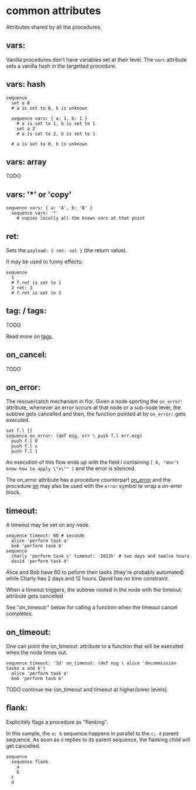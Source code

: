 
# common attributes

Attributes shared by all the procedures.

## vars:

Vanilla procedures don't have variables set at their level. The `vars` attribute sets a vanilla hash in the targetted procedure.

## vars: hash

```
sequence
  set a 0
  # a is set to 0, b is unknown

  sequence vars: { a: 1, b: 1 }
    # a is set to 1, b is set to 1
    set a 2
    # a is set to 2, b is set to 1

  # a is set to 0, b is unknown
```

## vars: array

TODO

## vars: '*' or 'copy'

```
sequence vars: { a: 'A', b: 'B' }
  sequence vars: '*'
    # copies locally all the known vars at that point
```

## ret:

Sets the `payload: { ret: val }` (the return value).

It may be used to funny effects:
```
sequence
  1
  # f.ret is set to 1
  2 ret: 3
  # f.ret is set to 3
```

## tag: / tags:

TODO

Read more on [tags](tags.md).

## on_cancel:

TODO

## on_error:

The rescue/catch mechanism in flor. Given a node sporting the `on_error:` attribute, whenever an error occurs at that node or a sub-node level, the subtree gets cancelled and then, the function pointed at by `on_error:` gets executed.

```
set f.l []
sequence on_error: (def msg, err \ push f.l err.msg)
  push f.l 0
  push f.l x
  push f.l 1
```
An execution of this flow ends up with the field l containing `[ 0, "don't know how to apply \"x\"" ]` and the error is silenced.

The on_error attribute has a procedure counterpart [on_error](procedures/on_error.md) and the procedure [on](procedures/on.md) may also be used with the `error` symbol to wrap a on-error block.

## timeout:

A timeout may be set on any node.

```
sequence timeout: 60 # seconds
  alice 'perform task a'
  bob 'perform task b'
sequence
  charly 'perform task c' timeout: '2d12h' # two days and twelve hours
  david 'perform task d'
```

Alice and Bob have 60 to peform their tasks (they're probably automated) while Charly has 2 days and 12 hours. David has no time constraint.

When a timeout triggers, the subtree rooted in the node with the timeout: attribute gets cancelled

See "on_timeout:" below for calling a function when the timeout cancel completes.

## on_timeout:

One can point the on_timeout: attribute to a function that will be executed when the node times out.

```
sequence timeout: '3d' on_timeout: (def msg \ alice 'decommission tasks a and b')
  alice 'perform task a'
  bob 'perform task b'
```

TODO continue me (on_timeout and timeout at higher/lower levels)

## flank:

Explicitely flags a procedure as "flanking".

In this sample, the `a; b` sequence happens in parallel to the `c; d` parent sequence. As soon as `d` replies to its parent sequence, the flanking child will get cancelled.

```
sequence
  sequence flank
    a
    b
  c
  d
```

